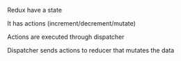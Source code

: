 Redux have a state

It has actions (increment/decrement/mutate)

Actions are executed through dispatcher

Dispatcher sends actions to reducer that mutates the data
